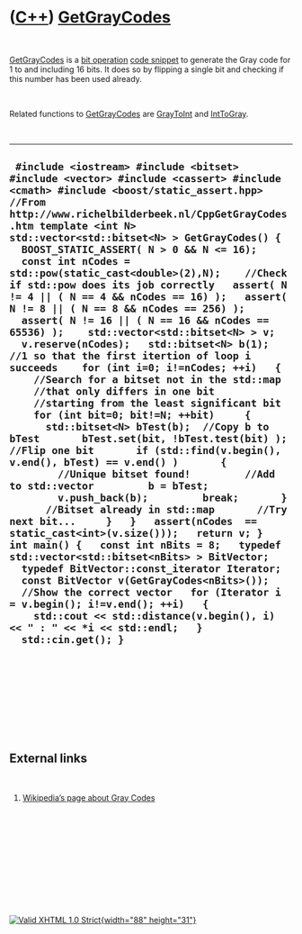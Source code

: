 



 

 

 

 

 

([C++](Cpp.htm)) [GetGrayCodes](CppGetGrayCodes.htm)
====================================================

 

[GetGrayCodes](CppGetGrayCodes.htm) is a [bit
operation](CppBitOperation.htm) [code snippet](CppCodeSnippets.htm) to
generate the Gray code for 1 to and including 16 bits. It does so by
flipping a single bit and checking if this number has been used already.

 

Related functions to [GetGrayCodes](CppGetGrayCodes.htm) are
[GrayToInt](CppGrayToInt.htm) and [IntToGray](CppIntToGray.htm).

 

  ------------------------------------------------------------------------------------------------------------------------------------------------------------------------------------------------------------------------------------------------------------------------------------------------------------------------------------------------------------------------------------------------------------------------------------------------------------------------------------------------------------------------------------------------------------------------------------------------------------------------------------------------------------------------------------------------------------------------------------------------------------------------------------------------------------------------------------------------------------------------------------------------------------------------------------------------------------------------------------------------------------------------------------------------------------------------------------------------------------------------------------------------------------------------------------------------------------------------------------------------------------------------------------------------------------------------------------------------------------------------------------------------------------------------------------------------------------------------------------------------------------------------------------------------------------------------------------------------------------------------------------------------------------------------------------------------------------------------------------------------
  ` #include <iostream> #include <bitset> #include <vector> #include <cassert> #include <cmath> #include <boost/static_assert.hpp>  //From http://www.richelbilderbeek.nl/CppGetGrayCodes.htm template <int N> std::vector<std::bitset<N> > GetGrayCodes() {   BOOST_STATIC_ASSERT( N > 0 && N <= 16);    const int nCodes = std::pow(static_cast<double>(2),N);    //Check if std::pow does its job correctly   assert( N != 4 || ( N == 4 && nCodes == 16) );   assert( N != 8 || ( N == 8 && nCodes == 256) );   assert( N != 16 || ( N == 16 && nCodes == 65536) );    std::vector<std::bitset<N> > v;   v.reserve(nCodes);   std::bitset<N> b(1); //1 so that the first itertion of loop i succeeds    for (int i=0; i!=nCodes; ++i)   {     //Search for a bitset not in the std::map     //that only differs in one bit     //starting from the least significant bit     for (int bit=0; bit!=N; ++bit)     {       std::bitset<N> bTest(b);  //Copy b to bTest       bTest.set(bit, !bTest.test(bit) ); //Flip one bit       if (std::find(v.begin(), v.end(), bTest) == v.end() )       {         //Unique bitset found!         //Add to std::vector         b = bTest;         v.push_back(b);         break;       }       //Bitset already in std::map       //Try next bit...     }   }   assert(nCodes  == static_cast<int>(v.size()));   return v; }  int main() {   const int nBits = 8;   typedef std::vector<std::bitset<nBits> > BitVector;   typedef BitVector::const_iterator Iterator;    const BitVector v(GetGrayCodes<nBits>());    //Show the correct vector   for (Iterator i = v.begin(); i!=v.end(); ++i)   {     std::cout << std::distance(v.begin(), i) << " : " << *i << std::endl;   }    std::cin.get(); }`
  ------------------------------------------------------------------------------------------------------------------------------------------------------------------------------------------------------------------------------------------------------------------------------------------------------------------------------------------------------------------------------------------------------------------------------------------------------------------------------------------------------------------------------------------------------------------------------------------------------------------------------------------------------------------------------------------------------------------------------------------------------------------------------------------------------------------------------------------------------------------------------------------------------------------------------------------------------------------------------------------------------------------------------------------------------------------------------------------------------------------------------------------------------------------------------------------------------------------------------------------------------------------------------------------------------------------------------------------------------------------------------------------------------------------------------------------------------------------------------------------------------------------------------------------------------------------------------------------------------------------------------------------------------------------------------------------------------------------------------------------------

 

 

 

 

 

External links
--------------

 

1.  [Wikipedia’s page about Gray
    Codes](http://en.wikipedia.org/wiki/Gray_code)

 

 

 

 

 





 

[![Valid XHTML 1.0 Strict](valid-xhtml10.png){width="88"
height="31"}](http://validator.w3.org/check?uri=referer)
